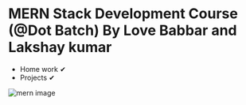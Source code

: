 # MERN Stack Development Course (@Dot Batch) By Love Babbar and Lakshay kumar

* Home work ✔
* Projects ✔

![mern image](https://user-images.githubusercontent.com/104192958/210921979-6777116d-64c1-4e38-b881-5eb0ded3e640.jpg)
